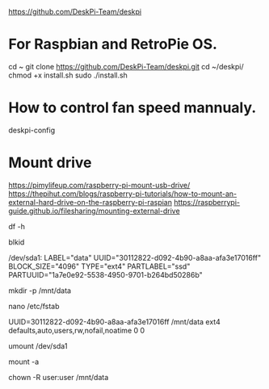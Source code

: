 https://github.com/DeskPi-Team/deskpi

# For Raspbian and RetroPie OS.
cd ~
git clone https://github.com/DeskPi-Team/deskpi.git
cd ~/deskpi/
chmod +x install.sh
sudo ./install.sh

# How to control fan speed mannualy.
deskpi-config

# Mount drive
https://pimylifeup.com/raspberry-pi-mount-usb-drive/
https://thepihut.com/blogs/raspberry-pi-tutorials/how-to-mount-an-external-hard-drive-on-the-raspberry-pi-raspian
https://raspberrypi-guide.github.io/filesharing/mounting-external-drive

df -h

blkid

/dev/sda1: LABEL="data" UUID="30112822-d092-4b90-a8aa-afa3e17016ff" BLOCK_SIZE="4096" TYPE="ext4" PARTLABEL="ssd" PARTUUID="1a7e0e92-5538-4950-9701-b264bd50286b"

mkdir -p /mnt/data

nano /etc/fstab

UUID=30112822-d092-4b90-a8aa-afa3e17016ff /mnt/data ext4 defaults,auto,users,rw,nofail,noatime 0 0

umount /dev/sda1

mount -a

chown -R user:user /mnt/data
